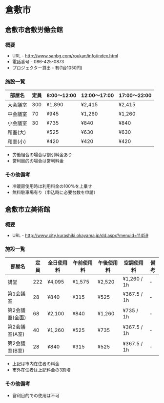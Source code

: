 # 倉敷市

## 倉敷市倉敷労働会館

### 概要
* URL - http://www.sanbg.com/roukan/info/index.html  
* 電話番号 - 086-425-0873  
* プロジェクター貸出 - 有(1台1050円)

### 施設一覧
 部屋名 | 定員 | 8:00～12:00 | 12:00～17:00 | 17:00～22:00
--------|------|-------------|--------------|--------------
 大会議室 | 300 | ¥1,890 | ¥2,415 | ¥2,415
 中会議室 | 70 | ¥945 | ¥1,260 | ¥1,260
 小会議室 | 30 | ¥735 | ¥840 | ¥840
 和室(大) | | ¥525 | ¥630 | ¥630
 和室(小) | | ¥420 | ¥420 | ¥420

* 労働組合の場合は割引料金あり
* 営利目的の場合は営利料金

### その他備考
* 冷暖房使用時は利用料金の100%を上乗せ
* 無料駐車場有り（申込時に必要台数を申請）



## 倉敷市立美術館

### 概要
* URL - http://www.city.kurashiki.okayama.jp/dd.aspx?menuid=11459

### 施設一覧
 部屋名 | 定員 | 全日使用料 | 午前使用料 | 午後使用料 | 空調使用料 | 備考
--------|------|------------|------------|------------|------------|------
 講堂 | 222 | ¥4,095 | ¥1,575 | ¥2,520 | ¥1,260 / 1h | -
 第1会議室 | 28 | ¥840 | ¥315 | ¥525 | ¥367.5 / 1h | -
 第2会議室(全面) | 68 | ¥2,100 | ¥840 | ¥1,260 | ¥735 / 1h | -
 第2会議室(A室) | 40 | ¥1,260 | ¥525 | ¥735 | ¥367.5 / 1h | -
 第2会議室(B室) | 28 | ¥840 | ¥315 | ¥525 | ¥367.5 / 1h | -

* 上記は市内在住者の料金
* 市外在住者は上記料金の3割増

### その他備考
* 営利目的での使用は不可
